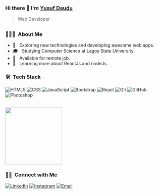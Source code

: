 ### Hi there 👋 I'm [Yusuf Daudu](https://github.com/dyCodes)
> Web Developer
<h2></h2> <!-- Line -->
<h3> 👨🏻‍💻 &nbsp;About Me </h3>

- 🤔 &nbsp; Exploring new technologies and developing awesome web apps.
- 🎓 &nbsp; Studying Computer Science at Lagos State University.
- 💼 &nbsp; Available for remote job.
- 🌱 &nbsp; Learning more about ReactJs and nodeJs.

<h3> 🛠 &nbsp;Tech Stack</h3>

  ![HTML5](https://img.shields.io/badge/-HTML5-333333?style=flat&logo=HTML5)
  ![CSS](https://img.shields.io/badge/-CSS-333333?style=flat&logo=CSS3&logoColor=1572B6)
  ![JavaScript](https://img.shields.io/badge/-JavaScript-333333?style=flat&logo=javascript)
  ![Bootstrap](https://img.shields.io/badge/-Bootstrap-333333?style=flat&logo=bootstrap&logoColor=563D7C)
  ![React](https://img.shields.io/badge/-React-333333?style=flat&logo=react)
  ![Git](https://img.shields.io/badge/-Git-333333?style=flat&logo=git)
  ![GitHub](https://img.shields.io/badge/-GitHub-333333?style=flat&logo=github)
  ![Photoshop](https://img.shields.io/badge/-Photoshop-333333?style=flat&logo=adobe-photoshop)

<br/>

<a href="https://github.com/dyCodes">
  <img height="180em" src="https://github-readme-stats.vercel.app/api?username=dyCodes&theme=buefy&show_icons=true" />
<!--   <img height="180em" src="https://github-readme-stats.vercel.app/api/top-langs/?username=dyCodes&theme=buefy&layout=compact" /> -->
</a>

<h3> 🤝🏻 &nbsp;Connect with Me </h3>
<p align="left">
<!-- <a href="https://www.adityavsingh.com/"><img alt="Website" src="https://img.shields.io/badge/Website-www.adityavsingh.com-blue?style=flat-square&logo=google-chrome"></a> -->
<a href="https://www.linkedin.com/in/dycodes/"><img alt="LinkedIn" src="https://img.shields.io/badge/LinkedIn-Yusuf%20Daudu-blue?style=flat-square&logo=linkedin"></a>
<a href="https://www.instagram.com/dycodes/"><img alt="Instagram" src="https://img.shields.io/badge/Instagram-dyCodes-blue?style=flat-square&logo=instagram"></a>
<a href="mailto:yusufdaudu51@gmail.com"><img alt="Email" src="https://img.shields.io/badge/Email-yusufdaudu51@gmail.com-blue?style=flat-square&logo=gmail"></a>
</p>

<!-- ⭐️ From [dyCodes](https://github.com/dyCodes) -->

<!--
**dyCodes/dycodes** is a ✨ _special_ ✨ repository because its `README.md` (this file) appears on your GitHub profile.


